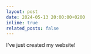 ```yaml
---
layout: post
date: 2024-05-13 20:00:00+0200
inline: true
related_posts: false
---
```


I've just created my website!
